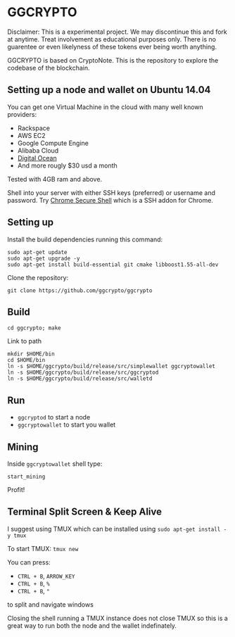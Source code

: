 # GGCRYPTO

Disclaimer: This is a experimental project. We may discontinue this and fork at anytime.
Treat involvement as educational purposes only. There is no guarentee or even likelyness of these tokens
ever being worth anything.

GGCRYPTO is based on CryptoNote. This is the repository to explore the codebase of the blockchain.

## Setting up a node and wallet on Ubuntu 14.04

You can get one Virtual Machine in the cloud with many well known providers:

* Rackspace
* AWS EC2
* Google Compute Engine
* Alibaba Cloud
* [Digital Ocean](https://m.do.co/c/a03123d75450)
* And more rougly $30 usd a month

Tested with 4GB ram and above.

Shell into your server with either SSH keys (preferred) or username and password. Try [Chrome Secure Shell](https://chrome.google.com/webstore/detail/secure-shell/pnhechapfaindjhompbnflcldabbghjo?hl=en) which is a SSH addon for Chrome.

## Setting up

Install the build dependencies running this command:

```
sudo apt-get update
sudo apt-get upgrade -y
sudo apt-get install build-essential git cmake libboost1.55-all-dev
```

Clone the repository:

`git clone https://github.com/ggcrypto/ggcrypto`

## Build

`cd ggcrypto; make`

Link to path

```
mkdir $HOME/bin
cd $HOME/bin
ln -s $HOME/ggcrypto/build/release/src/simplewallet ggcryptowallet
ln -s $HOME/ggcrypto/build/release/src/ggcryptod
ln -s $HOME/ggcrypto/build/release/src/walletd
```

## Run

* `ggcryptod` to start a node
* `ggcryptowallet` to start you wallet

## Mining

Inside `ggcryptowallet` shell type:

`start_mining`

Profit!

## Terminal Split Screen & Keep Alive

I suggest using TMUX which can be installed using `sudo apt-get install -y tmux`

To start TMUX: `tmux new`

You can press:

* `CTRL + B`, `ARROW_KEY`
* `CTRL + B`, `%`
* `CTRL + B`, `"`

to split and navigate windows

Closing the shell running a TMUX instance does not close TMUX so this is a great way to run both the node and the wallet indefinately.
